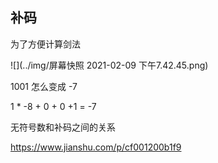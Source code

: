 ## 补码

为了方便计算剑法



![](../img/屏幕快照 2021-02-09 下午7.42.45.png)



1001 怎么变成 -7

1 * -8 + 0 + 0 +1 = -7



无符号数和补码之间的关系



https://www.jianshu.com/p/cf001200b1f9